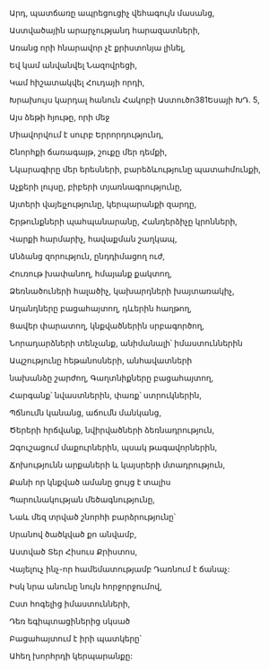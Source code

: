 Արդ, պատճառը ապրեցուցիչ վեհագույն մասանց,


Աստվածային արարչությանդ հարազատների,


Առանց որի հնարավոր չէ քրիստոնյա լինել,


Եվ կամ անվանվել Նազովրեցի,


Կամ հիշատակվել Հուդայի որդի,


Խրախույս կարդալ հանուն Հակոբի Աստուծո381Եսայի ԽԴ. 5,


Այս ձեթի հյութը, որի մեջ


Միավորվում է սուրբ Երրորդությունդ,


Շնորհքի ճառագայթ, շուքը մեր դեմքի,


Նկարագիրը մեր երեսների, բարեձևությունը պատահմունքի,


Աչքերի լույսը, բիբերի տյառնագրությունը,


Այտերի վայելչությունը, կերպարանքի զարդը,


Շրթունքների պահպանարանը, Հանդերձիչը կրոնների,


Վարքի հարմարիչ, հավաքման շաղկապ,


Անձանց զորություն, ընդդիմացող ուժ,


Հուռութ խափանող, հմայանք քակտող,


Ձեռնածուների հալածիչ, կախարդների խայտառակիչ,


Աղանդները բացահայտող, դևերին հաղթող,


Ցավեր փարատող, կնքվածներին սրբագործող,


Նորադարձների տենչանք, անիմանալի՝ իմաստուններին


Ապշությունը հեթանոսների, անհավատների


նախանձը շարժող, Գաղտնիքները բացահայտող,


Հարգանք՝ նվաստներին, փառք՝ ստրուկներին,


Պճնումն կանանց, աճումն մանկանց,


Ծերերի հրճվանք, նվիրվածների ձեռնադրություն,


Զգուշացում մաքուրներին, պսակ թագավորներին,


Ճոխությունն արքաների և կայսրերի մտադրություն,


Քանի որ կնքված ամանը ցույց է տալիս


Պարունակության մեծագնությունը,


Նաև մեզ տրված շնորհի բարձրությունը՝


Սրանով ծածկված քո անվամբ,


Աստված Տեր Հիսուս Քրիստոս,


Վայելուչ ինչ-որ համեմատությամբ Դառնում է ճանաչ:


Իսկ նրա անունը նույն հորջորջումով,


Ըստ հոգելից իմաստունների,


Դեռ եգիպտացիներից սկսած


Բացահայտում է իրի պատկերը՝


Ահեղ խորհրդի կերպարանքը:
